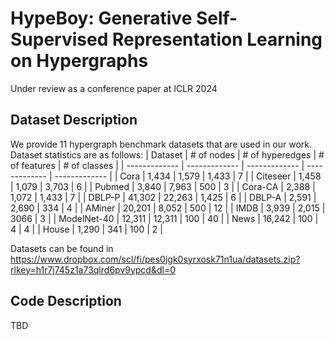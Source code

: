 # HypeBoy: Generative Self-Supervised Representation Learning on Hypergraphs

Under review as a conference paper at ICLR 2024

## Dataset Description

We provide 11 hypergraph benchmark datasets that are used in our work. 
Dataset statistics are as follows:
| Dataset | # of nodes | # of hyperedges | # of features | # of classes |
| ------------- | ------------- | ------------- | ------------- | ------------- |
| Cora | 1,434 | 1,579 | 1,433 | 7 |
| Citeseer | 1,458 | 1,079 | 3,703 | 6 |
| Pubmed | 3,840 | 7,963 | 500 | 3 |
| Cora-CA | 2,388 | 1,072 | 1,433 | 7 |
| DBLP-P | 41,302 | 22,263 | 1,425 | 6 |
| DBLP-A | 2,591 | 2,690 | 334 | 4 |
| AMiner | 20,201 | 8,052 | 500 | 12 |
| IMDB | 3,939 | 2,015 | 3066 | 3 |
| ModelNet-40 | 12,311 | 12,311 | 100 | 40 |
| News | 16,242 | 100 | 4 | 4 |
| House | 1,290 | 341 | 100 | 2 |

Datasets can be found in https://www.dropbox.com/scl/fi/pes0jgk0syrxosk71n1ua/datasets.zip?rlkey=h1r7j745z1a73qlrd6pv9ypcd&dl=0

## Code Description

TBD
